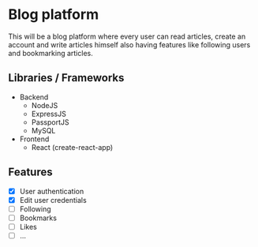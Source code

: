 # Blog platform
 This will be a blog platform where every user can read articles, create an account and write articles himself also having features like following users and bookmarking articles.

 ## Libraries / Frameworks

- Backend
    - NodeJS
    - ExpressJS
    - PassportJS
    - MySQL
- Frontend
    - React (create-react-app)

## Features
- [x] User authentication
- [x] Edit user credentials
- [ ] Following
- [ ] Bookmarks
- [ ] Likes
- [ ] ...